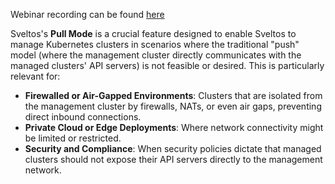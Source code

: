 Webinar recording can be found [here](https://www.youtube.com/watch?v=Y3dW5XYjg5I&feature=youtu.be)

Sveltos's **Pull Mode** is a crucial feature designed to enable Sveltos to manage Kubernetes clusters in scenarios where the traditional "push" model (where the management cluster directly communicates with the managed clusters' API servers) is not feasible or desired. This is particularly relevant for:

- **Firewalled or Air-Gapped Environments**: Clusters that are isolated from the management cluster by firewalls, NATs, or even air gaps, preventing direct inbound connections.
- **Private Cloud or Edge Deployments**: Where network connectivity might be limited or restricted.
- **Security and Compliance**: When security policies dictate that managed clusters should not expose their API servers directly to the management network.
